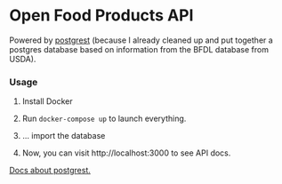 # Open Food Products API

Powered by [postgrest](https://github.com/PostgREST/postgrest) (because I already cleaned up and put together a postgres database based on information from the BFDL database from USDA).

### Usage

1. Install Docker

2. Run `docker-compose up` to launch everything.

3. ... import the database

4. Now, you can visit http://localhost:3000 to see API docs.

[Docs about postgrest.](http://postgrest.org/en/v5.2/install.html#configuration)
